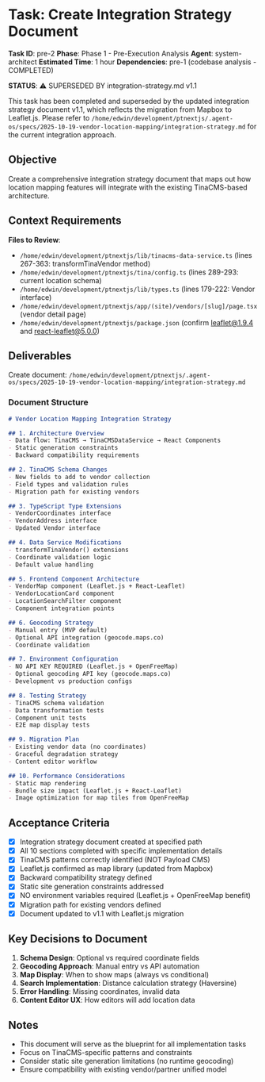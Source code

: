 # Task: Create Integration Strategy Document

**Task ID**: pre-2
**Phase**: Phase 1 - Pre-Execution Analysis
**Agent**: system-architect
**Estimated Time**: 1 hour
**Dependencies**: pre-1 (codebase analysis - COMPLETED)

**STATUS**: ⚠️ SUPERSEDED BY integration-strategy.md v1.1

This task has been completed and superseded by the updated integration strategy document v1.1, which reflects the migration from Mapbox to Leaflet.js. Please refer to `/home/edwin/development/ptnextjs/.agent-os/specs/2025-10-19-vendor-location-mapping/integration-strategy.md` for the current integration approach.

## Objective

Create a comprehensive integration strategy document that maps out how location mapping features will integrate with the existing TinaCMS-based architecture.

## Context Requirements

**Files to Review**:
- `/home/edwin/development/ptnextjs/lib/tinacms-data-service.ts` (lines 267-363: transformTinaVendor method)
- `/home/edwin/development/ptnextjs/tina/config.ts` (lines 289-293: current location schema)
- `/home/edwin/development/ptnextjs/lib/types.ts` (lines 179-222: Vendor interface)
- `/home/edwin/development/ptnextjs/app/(site)/vendors/[slug]/page.tsx` (vendor detail page)
- `/home/edwin/development/ptnextjs/package.json` (confirm leaflet@1.9.4 and react-leaflet@5.0.0)

## Deliverables

Create document: `/home/edwin/development/ptnextjs/.agent-os/specs/2025-10-19-vendor-location-mapping/integration-strategy.md`

### Document Structure

```markdown
# Vendor Location Mapping Integration Strategy

## 1. Architecture Overview
- Data flow: TinaCMS → TinaCMSDataService → React Components
- Static generation constraints
- Backward compatibility requirements

## 2. TinaCMS Schema Changes
- New fields to add to vendor collection
- Field types and validation rules
- Migration path for existing vendors

## 3. TypeScript Type Extensions
- VendorCoordinates interface
- VendorAddress interface
- Updated Vendor interface

## 4. Data Service Modifications
- transformTinaVendor() extensions
- Coordinate validation logic
- Default value handling

## 5. Frontend Component Architecture
- VendorMap component (Leaflet.js + React-Leaflet)
- VendorLocationCard component
- LocationSearchFilter component
- Component integration points

## 6. Geocoding Strategy
- Manual entry (MVP default)
- Optional API integration (geocode.maps.co)
- Coordinate validation

## 7. Environment Configuration
- NO API KEY REQUIRED (Leaflet.js + OpenFreeMap)
- Optional geocoding API key (geocode.maps.co)
- Development vs production configs

## 8. Testing Strategy
- TinaCMS schema validation
- Data transformation tests
- Component unit tests
- E2E map display tests

## 9. Migration Plan
- Existing vendor data (no coordinates)
- Graceful degradation strategy
- Content editor workflow

## 10. Performance Considerations
- Static map rendering
- Bundle size impact (Leaflet.js + React-Leaflet)
- Image optimization for map tiles from OpenFreeMap
```

## Acceptance Criteria

- [x] Integration strategy document created at specified path
- [x] All 10 sections completed with specific implementation details
- [x] TinaCMS patterns correctly identified (NOT Payload CMS)
- [x] Leaflet.js confirmed as map library (updated from Mapbox)
- [x] Backward compatibility strategy defined
- [x] Static site generation constraints addressed
- [x] NO environment variables required (Leaflet.js + OpenFreeMap benefit)
- [x] Migration path for existing vendors defined
- [x] Document updated to v1.1 with Leaflet.js migration

## Key Decisions to Document

1. **Schema Design**: Optional vs required coordinate fields
2. **Geocoding Approach**: Manual entry vs API automation
3. **Map Display**: When to show maps (always vs conditional)
4. **Search Implementation**: Distance calculation strategy (Haversine)
5. **Error Handling**: Missing coordinates, invalid data
6. **Content Editor UX**: How editors will add location data

## Notes

- This document will serve as the blueprint for all implementation tasks
- Focus on TinaCMS-specific patterns and constraints
- Consider static site generation limitations (no runtime geocoding)
- Ensure compatibility with existing vendor/partner unified model
